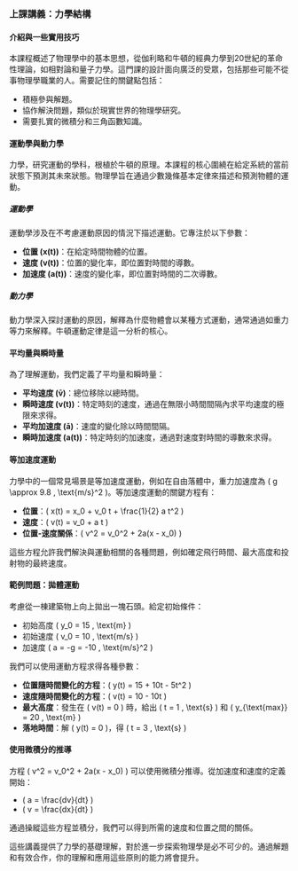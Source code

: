 ### 上課講義：力學結構

#### 介紹與一些實用技巧
本課程概述了物理學中的基本思想，從伽利略和牛頓的經典力學到20世紀的革命性理論，如相對論和量子力學。這門課的設計面向廣泛的受眾，包括那些可能不從事物理學職業的人。需要記住的關鍵點包括：
- 積極參與解題。
- 協作解決問題，類似於現實世界的物理學研究。
- 需要扎實的微積分和三角函數知識。

#### 運動學與動力學
力學，研究運動的學科，根植於牛頓的原理。本課程的核心圍繞在給定系統的當前狀態下預測其未來狀態。物理學旨在通過少數幾條基本定律來描述和預測物體的運動。

##### 運動學
運動學涉及在不考慮運動原因的情況下描述運動。它專注於以下參數：
- **位置 (x(t))**：在給定時間物體的位置。
- **速度 (v(t))**：位置的變化率，即位置對時間的導數。
- **加速度 (a(t))**：速度的變化率，即位置對時間的二次導數。

##### 動力學
動力學深入探討運動的原因，解釋為什麼物體會以某種方式運動，通常通過如重力等力來解釋。牛頓運動定律是這一分析的核心。

#### 平均量與瞬時量
為了理解運動，我們定義了平均量和瞬時量：
- **平均速度 (v̄)**：總位移除以總時間。
- **瞬時速度 (v(t))**：特定時刻的速度，通過在無限小時間間隔內求平均速度的極限來求得。
- **平均加速度 (ā)**：速度的變化除以時間間隔。
- **瞬時加速度 (a(t))**：特定時刻的加速度，通過對速度對時間的導數來求得。

#### 等加速度運動
力學中的一個常見場景是等加速度運動，例如在自由落體中，重力加速度為 \( g \approx 9.8 \, \text{m/s}^2 \)。等加速度運動的關鍵方程有：
- **位置**：\( x(t) = x_0 + v_0 t + \frac{1}{2} a t^2 \)
- **速度**：\( v(t) = v_0 + a t \)
- **位置-速度關係**：\( v^2 = v_0^2 + 2a(x - x_0) \)

這些方程允許我們解決與運動相關的各種問題，例如確定飛行時間、最大高度和投射物的最終速度。

#### 範例問題：拋體運動
考慮從一棟建築物上向上拋出一塊石頭。給定初始條件：
- 初始高度 \( y_0 = 15 \, \text{m} \)
- 初始速度 \( v_0 = 10 \, \text{m/s} \)
- 加速度 \( a = -g = -10 \, \text{m/s}^2 \)

我們可以使用運動方程求得各種參數：
- **位置隨時間變化的方程**：\( y(t) = 15 + 10t - 5t^2 \)
- **速度隨時間變化的方程**：\( v(t) = 10 - 10t \)
- **最大高度**：發生在 \( v(t) = 0 \) 時，給出 \( t = 1 \, \text{s} \) 和 \( y_{\text{max}} = 20 \, \text{m} \)
- **落地時間**：解 \( y(t) = 0 \)，得 \( t = 3 \, \text{s} \)

#### 使用微積分的推導
方程 \( v^2 = v_0^2 + 2a(x - x_0) \) 可以使用微積分推導。從加速度和速度的定義開始：
- \( a = \frac{dv}{dt} \)
- \( v = \frac{dx}{dt} \)

通過操縱這些方程並積分，我們可以得到所需的速度和位置之間的關係。

這些講義提供了力學的基礎理解，對於進一步探索物理學是必不可少的。通過解題和有效合作，你的理解和應用這些原則的能力將會提升。

